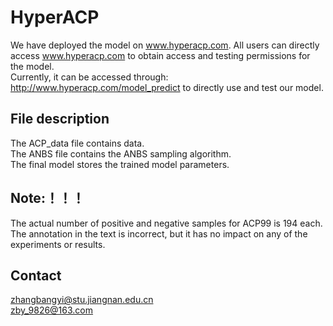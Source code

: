 # HyperACP
We have deployed the model on www.hyperacp.com. All users can directly access www.hyperacp.com to obtain access and testing permissions for the model.  
Currently, it can be accessed through: http://www.hyperacp.com/model_predict to directly use and test our model.    
## File description  
The ACP_data file contains data.  
The ANBS file contains the ANBS sampling algorithm.  
The final model stores the trained model parameters.  
## Note:！！！
The actual number of positive and negative samples for ACP99 is 194 each. The annotation in the text is incorrect, but it has no impact on any of the experiments or results.
## Contact  
zhangbangyi@stu.jiangnan.edu.cn  
zby_9826@163.com
